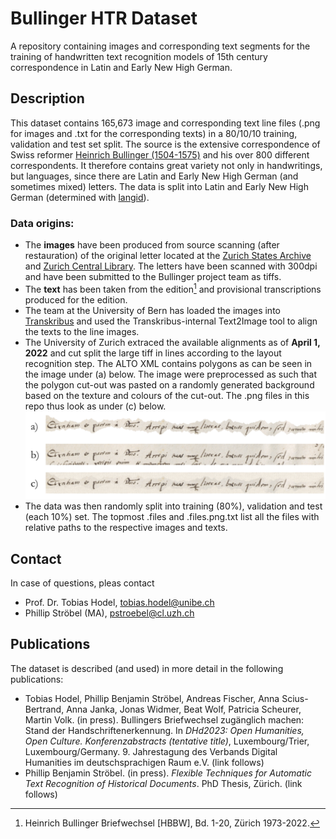 # Bullinger HTR Dataset
A repository containing images and corresponding text segments for the training of handwritten text recognition models of 15th century correspondence in Latin and Early New High German.


## Description
This dataset contains 165,673 image and corresponding text line files (.png for images and .txt for the corresponding texts) in a 80/10/10 training, validation and test set split. The source is the extensive correspondence of Swiss reformer [Heinrich Bullinger (1504-1575)](https://hls-dhs-dss.ch/de/articles/010443/2011-04-07/) and his over 800 different correspondents. It therefore contains great variety not only in handwritings, but languages, since there are Latin and Early New High German (and sometimes mixed) letters. The data is split into Latin and Early New High German (determined with [langid](https://pypi.org/project/langid/)).

### Data origins:
- The **images** have been produced from source scanning (after restauration) of the original letter located at the [Zurich States Archive](https://www.zh.ch/de/direktion-der-justiz-und-des-innern/staatsarchiv.html) and [Zurich Central Library](https://www.zb.uzh.ch/de). The letters have been scanned with 300dpi and have been submitted to the Bullinger project team as tiffs.
- The **text** has been taken from the edition[^1] and provisional transcriptions produced for the edition.
- The team at the University of Bern has loaded the images into [Transkribus](https://readcoop.eu/transkribus/?sc=Transkribus) and used the Transkribus-internal Text2Image tool to align the texts to the line images.
- The University of Zurich extraced the available alignments as of **April 1, 2022** and cut split the large tiff in lines according to the layout recognition step. The ALTO XML contains polygons as can be seen in the image under (a) below. The image were preprocessed as such that the polygon cut-out was pasted on a randomly generated background based on the texture and colours of the cut-out. The .png files in this repo thus look as under (c) below.
![Example of different preprocessing stages.](img-prep.png)
- The data was then randomly split into training (80%), validation and test (each 10%) set. The topmost .files and .files.png.txt list all the files with relative paths to the respective images and texts.

## Contact
In case of questions, pleas contact
- Prof. Dr. Tobias Hodel, tobias.hodel@unibe.ch
- Phillip Ströbel (MA), pstroebel@cl.uzh.ch

## Publications
The dataset is described (and used) in more detail in the following publications:
- Tobias Hodel, Phillip Benjamin Ströbel, Andreas Fischer, Anna Scius-Bertrand, Anna Janka, Jonas Widmer, Beat Wolf, Patricia Scheurer, Martin Volk. (in press). Bullingers Briefwechsel zugänglich machen: Stand der Handschriftenerkennung. In *DHd2023: Open Humanities, Open Culture. Konferenzabstracts (tentative title)*, Luxembourg/Trier, Luxembourg/Germany. 9. Jahrestagung des Verbands Digital Humanities im deutschsprachigen Raum e.V. (link follows)
- Phillip Benjamin Ströbel. (in press). *Flexible Techniques for Automatic Text Recognition of Historical Documents*. PhD Thesis, Zürich. (link follows)

[^1]: Heinrich Bullinger Briefwechsel [HBBW], Bd. 1-20, Zürich 1973-2022.
